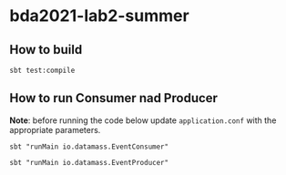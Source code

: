 # bda2021-lab2-summer

## How to build

```shell
sbt test:compile
```

## How to run Consumer nad Producer

**Note**: before running the code below update `application.conf` with the appropriate parameters.

```shell
sbt "runMain io.datamass.EventConsumer"
```

```shell
sbt "runMain io.datamass.EventProducer"
```


